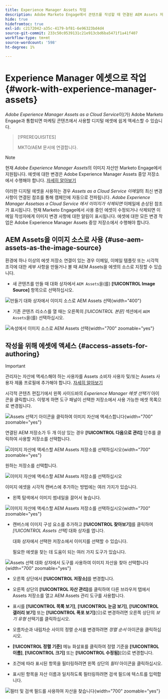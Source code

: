 ```yaml
---
title: Experience Manager Assets 작업
description: Adobe Marketo Engage에서 콘텐츠를 작성할 때 연결된 AEM Assets 저장소의 이미지 에셋을 사용하는 방법을 알아봅니다.
hide: true
hidefromtoc: true
exl-id: c2172042-a35c-4179-bf81-6e96323bd4d4
source-git-commit: 233c50c0539131c21e913cbd6ba5471f1a41f407
workflow-type: tm+mt
source-wordcount: '598'
ht-degree: 1%

---
```


# Experience Manager 에셋으로 작업 {#work-with-experience-manager-assets}

_Adobe Experience Manager Assets as a Cloud Service_&#x200B;이(가) Adobe Marketo Engage과 통합되면 마케팅 콘텐츠에서 사용할 디지털 에셋에 쉽게 액세스할 수 있습니다.

>[!PREREQUISITES]
>
>MKTO/AEM 문서에 연결합니다.

>[!NOTE]
>
>현재 _Adobe Experience Manager Assets_&#x200B;의 이미지 자산만 Marketo Engage에서 지원됩니다. 에셋에 대한 변경은 Adobe Experience Manager Assets 중앙 저장소에서 수행해야 합니다. [자세히 알아보기](https://experienceleague.adobe.com/en/docs/experience-manager-cloud-service/content/assets/manage/manage-digital-assets)

이러한 디지털 에셋을 사용하는 경우 _Assets as a Cloud Service 이메일_&#x200B;의 최신 변경 사항이 연결된 참조를 통해 캠페인에 자동으로 전파됩니다. _Adobe Experience Manager Assetsas a Cloud Service 에서 이미지가 삭제되면_ 이메일에 손상된 참조가 표시됩니다. 현재 Marketo Engage에서 사용 중인 에셋이 수정되거나 삭제되면 이메일 작성자에게 이미지 변경 사항에 대한 알림이 표시됩니다. 에셋에 대한 모든 변경 작업은 Adobe Experience Manager Assets 중앙 저장소에서 수행해야 합니다.

## AEM Assets을 이미지 소스로 사용 {#use-aem-assets-as-the-image-source}

환경에 하나 이상의 에셋 저장소 연결이 있는 경우 이메일, 이메일 템플릿 또는 시각적 조각에 대한 세부 사항을 만들거나 볼 때 AEM Assets을 에셋의 소스로 지정할 수 있습니다.

* 새 콘텐츠를 만들 때 대화 상자에서 `AEM Assets`을(를) **[!UICONTROL Image Source]** 항목으로 선택하십시오.

![만들기 대화 상자에서 이미지 소스로 AEM Assets 선택](assets/work-with-experience-manager-assets-1.png){width="400"}

* 기존 콘텐츠 리소스를 열 때는 오른쪽의 _[!UICONTROL 본문]_ 섹션에서 `AEM Assets`을(를) 선택하십시오.

![속성에서 이미지 소스로 AEM Assets 선택](assets/work-with-experience-manager-assets-2.png){width="700" zoomable="yes"}

## 작성을 위해 에셋에 액세스 {#access-assets-for-authoring}

>[!IMPORTANT]
>
>관리자는 자산에 액세스해야 하는 사용자를 Assets 소비자 사용자 및/또는 Assets 사용자 제품 프로필에 추가해야 합니다. [자세히 알아보기](https://experienceleague.adobe.com/en/docs/experience-manager-cloud-service/content/security/ims-support#managing-products-and-user-access-in-admin-console)

시각적 콘텐츠 편집기에서 왼쪽 사이드바의 _Experience Manager 에셋 선택기_ 아이콘을 클릭합니다. 이렇게 하면 도구 패널이 선택한 저장소에서 사용 가능한 에셋 목록으로 변경됩니다.

![Assets 선택기 아이콘을 클릭하여 이미지 자산에 액세스합니다](assets/work-with-experience-manager-assets-3.png){width="700" zoomable="yes"}

연결된 AEM 저장소가 두 개 이상 있는 경우 **[!UICONTROL 다음으로 관리]** 단추를 클릭하여 사용할 저장소를 선택합니다.

![이미지 자산에 액세스할 AEM Assets 저장소를 선택하십시오](assets/work-with-experience-manager-assets-4.png){width="700" zoomable="yes"}

원하는 저장소를 선택합니다.

![이미지 자산에 액세스할 AEM Assets 저장소를 선택하십시오](assets/work-with-experience-manager-assets-5.png)

이미지 에셋을 시각적 캔버스에 추가하는 방법에는 여러 가지가 있습니다.

* 왼쪽 탐색에서 이미지 썸네일을 끌어서 놓습니다.

![이미지 자산에 액세스할 AEM Assets 저장소를 선택하십시오](assets/work-with-experience-manager-assets-6.png){width="700" zoomable="yes"}

* 캔버스에 이미지 구성 요소를 추가하고 **[!UICONTROL 찾아보기]**&#x200B;를 클릭하여 _[!UICONTROL Assets 선택]_ 대화 상자를 엽니다.

  대화 상자에서 선택한 저장소에서 이미지를 선택할 수 있습니다.

  필요한 에셋을 찾는 데 도움이 되는 여러 가지 도구가 있습니다.

![Assets 선택 대화 상자에서 도구를 사용하여 이미지 자산을 찾아 선택합니다](assets/work-with-experience-manager-assets-7.png){width="700" zoomable="yes"}

* 오른쪽 상단에서 **[!UICONTROL 저장소]**&#x200B;를 변경합니다.

* 오른쪽 상단의 **[!UICONTROL 자산 관리]**&#x200B;를 클릭하여 다른 브라우저 탭에서 Assets 저장소를 열고 AEM Assets 관리 도구를 사용합니다.

* 표시를 **[!UICONTROL 목록 보기]**, **[!UICONTROL 눈금 보기]**, **[!UICONTROL 갤러리 보기]** 또는 **[!UICONTROL 폭포 보기]**(으)로 변경하려면 오른쪽 상단의 _보기 유형_ 선택기를 클릭하십시오.

* 오름차순과 내림차순 사이의 정렬 순서를 변경하려면 _정렬 순서_ 아이콘을 클릭하십시오.

* **[!UICONTROL 정렬 기준]** 메뉴 화살표를 클릭하여 정렬 기준을 **[!UICONTROL 이름]**, **[!UICONTROL 크기]** 또는 **[!UICONTROL 수정됨]**(으)로 변경합니다.

* 조건에 따라 표시된 항목을 필터링하려면 왼쪽 상단의 _필터_ 아이콘을 클릭하십시오.

* 표시된 항목을 자산 이름과 일치하도록 필터링하려면 검색 필드에 텍스트를 입력합니다.

![필터 및 검색 필드를 사용하여 자산을 찾습니다](assets/work-with-experience-manager-assets-8.png){width="700" zoomable="yes"}
